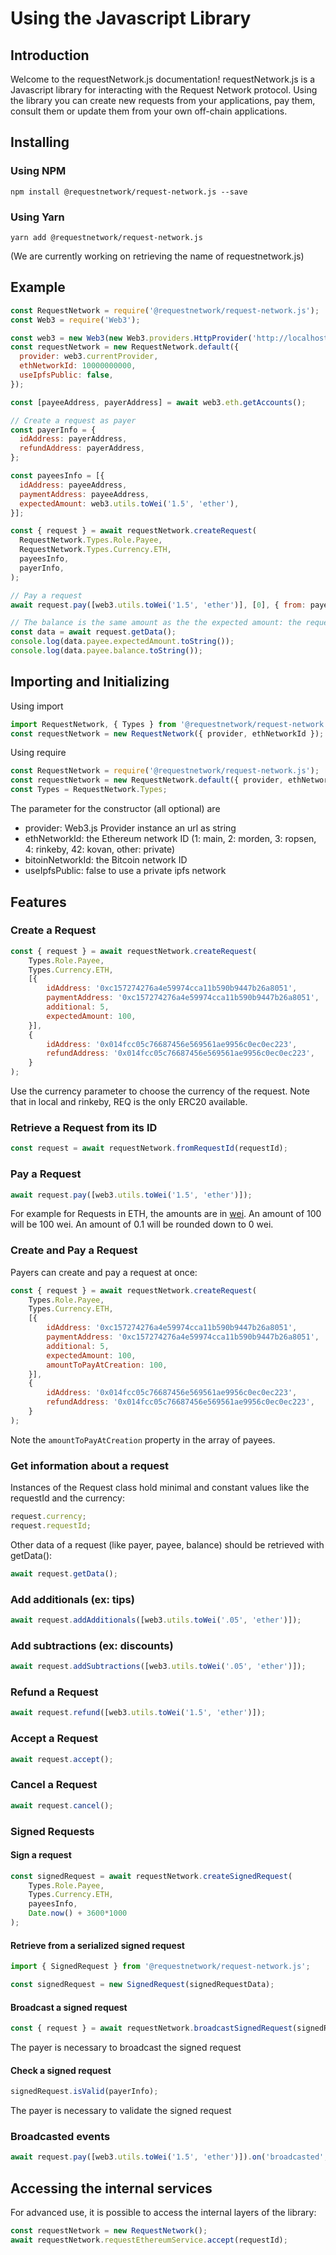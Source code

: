 # Using the Javascript Library

## Introduction

Welcome to the requestNetwork.js documentation! requestNetwork.js is a Javascript library for interacting with the Request Network protocol. Using the library you can create new requests from your applications, pay them, consult them or update them from your own off-chain applications.

## Installing

### Using NPM

`npm install @requestnetwork/request-network.js --save`

### Using Yarn

`yarn add @requestnetwork/request-network.js`

\(We are currently working on retrieving the name of requestnetwork.js\)

## Example

```javascript
const RequestNetwork = require('@requestnetwork/request-network.js');
const Web3 = require('Web3');

const web3 = new Web3(new Web3.providers.HttpProvider('http://localhost:8545'));
const requestNetwork = new RequestNetwork.default({
  provider: web3.currentProvider,
  ethNetworkId: 10000000000,
  useIpfsPublic: false,
});

const [payeeAddress, payerAddress] = await web3.eth.getAccounts();

// Create a request as payer
const payerInfo = {
  idAddress: payerAddress,
  refundAddress: payerAddress,
};

const payeesInfo = [{
  idAddress: payeeAddress,
  paymentAddress: payeeAddress,
  expectedAmount: web3.utils.toWei('1.5', 'ether'),
}];

const { request } = await requestNetwork.createRequest(
  RequestNetwork.Types.Role.Payee,
  RequestNetwork.Types.Currency.ETH,
  payeesInfo,
  payerInfo,
);

// Pay a request
await request.pay([web3.utils.toWei('1.5', 'ether')], [0], { from: payerAddress });

// The balance is the same amount as the the expected amount: the request is paid
const data = await request.getData();
console.log(data.payee.expectedAmount.toString());
console.log(data.payee.balance.toString());
```

## Importing and Initializing

Using import

```javascript
import RequestNetwork, { Types } from '@requestnetwork/request-network.js';
const requestNetwork = new RequestNetwork({ provider, ethNetworkId });
```

Using require

```javascript
const RequestNetwork = require('@requestnetwork/request-network.js');
const requestNetwork = new RequestNetwork.default({ provider, ethNetworkId });
const Types = RequestNetwork.Types;
```

The parameter for the constructor \(all optional\) are

* provider: Web3.js Provider instance an url as string
* ethNetworkId: the Ethereum network ID \(1: main, 2: morden, 3: ropsen, 4: rinkeby, 42: kovan, other: private\)
* bitoinNetworkId: the Bitcoin network ID
* useIpfsPublic: false to use a private ipfs network

## Features

### Create a Request

```javascript
const { request } = await requestNetwork.createRequest(
    Types.Role.Payee,
    Types.Currency.ETH,
    [{
        idAddress: '0xc157274276a4e59974cca11b590b9447b26a8051',
        paymentAddress: '0xc157274276a4e59974cca11b590b9447b26a8051',
        additional: 5,
        expectedAmount: 100,
    }],
    {
        idAddress: '0x014fcc05c76687456e569561ae9956c0ec0ec223',
        refundAddress: '0x014fcc05c76687456e569561ae9956c0ec0ec223',
    }
);
```

Use the currency parameter to choose the currency of the request. Note that in local and rinkeby, REQ is the only ERC20 available.

### Retrieve a Request from its ID

```javascript
const request = await requestNetwork.fromRequestId(requestId);
```

### Pay a Request

```javascript
await request.pay([web3.utils.toWei('1.5', 'ether')]);
```

For example for Requests in ETH, the amounts are in [wei](http://ethdocs.org/en/latest/ether.html). An amount of 100 will be 100 wei. An amount of 0.1 will be rounded down to 0 wei.

### Create and Pay a Request

Payers can create and pay a request at once:

```javascript
const { request } = await requestNetwork.createRequest(
    Types.Role.Payee,
    Types.Currency.ETH,
    [{
        idAddress: '0xc157274276a4e59974cca11b590b9447b26a8051',
        paymentAddress: '0xc157274276a4e59974cca11b590b9447b26a8051',
        additional: 5,
        expectedAmount: 100,
        amountToPayAtCreation: 100,
    }],
    {
        idAddress: '0x014fcc05c76687456e569561ae9956c0ec0ec223',
        refundAddress: '0x014fcc05c76687456e569561ae9956c0ec0ec223',
    }
);
```

Note the `amountToPayAtCreation` property in the array of payees.

### Get information about a request

Instances of the Request class hold minimal and constant values like the requestId and the currency:

```javascript
request.currency;
request.requestId;
```

Other data of a request \(like payer, payee, balance\) should be retrieved with getData\(\):

```javascript
await request.getData();
```

### Add additionals \(ex: tips\)

```javascript
await request.addAdditionals([web3.utils.toWei('.05', 'ether')]);
```

### Add subtractions \(ex: discounts\)

```javascript
await request.addSubtractions([web3.utils.toWei('.05', 'ether')]);
```

### Refund a Request

```javascript
await request.refund([web3.utils.toWei('1.5', 'ether')]);
```

### Accept a Request

```javascript
await request.accept();
```

### Cancel a Request

```javascript
await request.cancel();
```

### Signed Requests

#### Sign a request

```javascript
const signedRequest = await requestNetwork.createSignedRequest(
    Types.Role.Payee,
    Types.Currency.ETH,
    payeesInfo,
    Date.now() + 3600*1000
);
```

#### Retrieve from a serialized signed request

```javascript
import { SignedRequest } from '@requestnetwork/request-network.js';

const signedRequest = new SignedRequest(signedRequestData);
```

#### Broadcast a signed request

```javascript
const { request } = await requestNetwork.broadcastSignedRequest(signedRequest, payerInfo);
```

The payer is necessary to broadcast the signed request

#### Check a signed request

```javascript
signedRequest.isValid(payerInfo);
```

The payer is necessary to validate the signed request

### Broadcasted events

```javascript
await request.pay([web3.utils.toWei('1.5', 'ether')]).on('broadcasted', () => {});
```

## Accessing the internal services

For advanced use, it is possible to access the internal layers of the library:

```javascript
const requestNetwork = new RequestNetwork();
await requestNetwork.requestEthereumService.accept(requestId);
```

